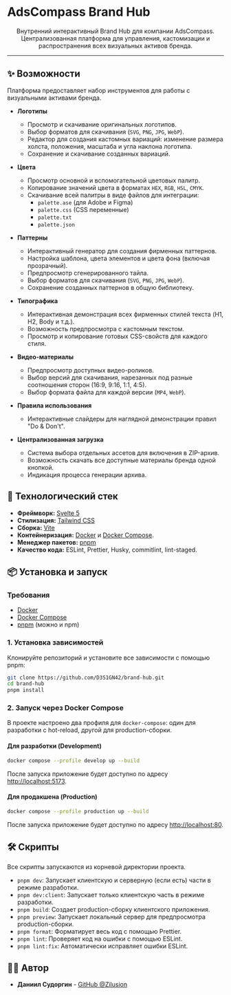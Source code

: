# AdsCompass Brand Hub

<p align="center">
  Внутренний интерактивный Brand Hub для компании AdsCompass. <br/> 
  Централизованная платформа для управления, кастомизации и распространения всех визуальных активов бренда.
</p>

---

## ✨ Возможности

Платформа предоставляет набор инструментов для работы с визуальными активами бренда.

- **Логотипы**
  - Просмотр и скачивание оригинальных логотипов.
  - Выбор форматов для скачивания (`SVG`, `PNG`, `JPG`, `WebP`).
  - Редактор для создания кастомных вариаций: изменение размера холста, положения, масштаба и угла наклона логотипа.
  - Сохранение и скачивание созданных вариаций.

- **Цвета**
  - Просмотр основной и вспомогательной цветовых палитр.
  - Копирование значений цвета в форматах `HEX`, `RGB`, `HSL`, `CMYK`.
  - Скачивание всей палитры в виде файлов для интеграции:
    - `palette.ase` (для Adobe и Figma)
    - `palette.css` (CSS переменные)
    - `palette.txt`
    - `palette.json`

- **Паттерны**
  - Интерактивный генератор для создания фирменных паттернов.
  - Настройка шаблона, цвета элементов и цвета фона (включая прозрачный).
  - Предпросмотр сгенерированного тайла.
  - Выбор форматов для скачивания (`SVG`, `PNG`, `JPG`, `WebP`).
  - Сохранение созданных паттернов в общую библиотеку.

- **Типографика**
  - Интерактивная демонстрация всех фирменных стилей текста (H1, H2, Body и т.д.).
  - Возможность предпросмотра с кастомным текстом.
  - Просмотр и копирование готовых CSS-свойств для каждого стиля.

- **Видео-материалы**
  - Предпросмотр доступных видео-роликов.
  - Выбор версий для скачивания, нарезанных под разные соотношения сторон (16:9, 9:16, 1:1, 4:5).
  - Выбор формата файла для каждой версии (`MP4`, `WebP`).

- **Правила использования**
  - Интерактивные слайдеры для наглядной демонстрации правил "Do & Don't".

- **Централизованная загрузка**
  - Система выбора отдельных ассетов для включения в ZIP-архив.
  - Возможность скачать все доступные материалы бренда одной кнопкой.
  - Индикация процесса генерации архива.

## 🚀 Технологический стек

- **Фреймворк:** [Svelte 5](https://svelte.dev/)
- **Стилизация:** [Tailwind CSS](https://tailwindcss.com/)
- **Сборка:** [Vite](https://vitejs.dev/)
- **Контейнеризация:** [Docker](https://www.docker.com/) и [Docker Compose](https://docs.docker.com/compose/).
- **Менеджер пакетов:** [pnpm](https://pnpm.io/)
- **Качество кода:** ESLint, Prettier, Husky, commitlint, lint-staged.

## 📦 Установка и запуск

### Требования

- [Docker](https://www.docker.com/get-started/)
- [Docker Compose](https://docs.docker.com/compose/install/)
- [pnpm](https://pnpm.io/installation) (можно и npm)

### 1. Установка зависимостей

Клонируйте репозиторий и установите все зависимости с помощью pnpm:

```bash
git clone https://github.com/D3S1GN42/brand-hub.git
cd brand-hub
pnpm install
```

### 2. Запуск через Docker Compose

В проекте настроено два профиля для `docker-compose`: один для разработки с hot-reload, другой для production-сборки.

#### **Для разработки (Development)**

```bash
docker compose --profile develop up --build
```

После запуска приложение будет доступно по адресу [http://localhost:5173](http://localhost:5173).

#### **Для продакшена (Production)**

```bash
docker compose --profile production up --build
```

После запуска приложение будет доступно по адресу [http://localhost:80](http://localhost:80).

## 🛠️ Скрипты

Все скрипты запускаются из корневой директории проекта.

- `pnpm dev`: Запускает клиентскую и серверную (если есть) части в режиме разработки.
- `pnpm dev:client`: Запускает только клиентскую часть в режиме разработки.
- `pnpm build`: Создает production-сборку клиентского приложения.
- `pnpm preview`: Запускает локальный сервер для предпросмотра production-сборки.
- `pnpm format`: Форматирует весь код с помощью Prettier.
- `pnpm lint`: Проверяет код на ошибки с помощью ESLint.
- `pnpm lint:fix`: Автоматически исправляет ошибки ESLint.

## 👨‍💻 Автор

- **Даниил Судоргин** - [GitHub @Zilusion](https://github.com/Zilusion)
